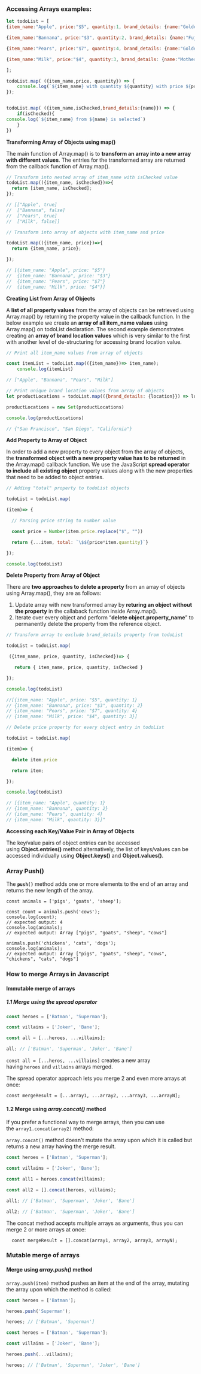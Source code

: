 


### Accessing Arrays examples:


```js
let todoList = [
{item_name:"Apple", price:"$5", quantity:1, brand_details: {name:"Golden Delicious", location:"San Francisco"}, isChecked:true},

{item_name:"Bannana", price:"$3", quantity:2, brand_details: {name:"Fuji", location:"San Diego"}, isChecked:false},

{item_name:"Pears", price:"$7", quantity:4, brand_details: {name:"Golden Delicious", location:"San Francisco"}, isChecked:true},

{item_name:"Milk", price:"$4", quantity:3, brand_details: {name:"Mother Dairy", location:"California"}, isChecked:false},

];
```

```js
todoList.map( ({item_name,price, quantity}) => {
	console.log(`${item_name} with quantity ${quantity} with price ${price}`)
});


todoList.map( ({item_name,isChecked,brand_details:{name}}) => {
	if(isChecked){
console.log(`${item_name} from ${name} is selected`)
	}
})
```


**Transforming Array of Objects using map()**


The main function of Array.map() is to **transform an array into a new array with different values**. The entries for the transformed array are returned from the callback function of Array.map().

```js
// Transform into nested array of item_name with isChecked value 
todoList.map(({item_name, isChecked})=>{ 
  return [item_name, isChecked];
});

// [["Apple", true]
//  ["Bannana", false]
//  ["Pears", true]
//  ["Milk", false]]

// Transform into array of objects with item_name and price 

todoList.map(({item_name, price})=>{ 
  return {item_name, price};

});

// [{item_name: "Apple", price: "$5"}
//  {item_name: "Bannana", price: "$3"}
//  {item_name: "Pears", price: "$7"}
//  {item_name: "Milk", price: "$4"}]
```


 **Creating List from Array of Objects**

A **list of all property values** from the array of objects can be retrieved using Array.map() by returning the property value in the callback function. In the below example we create an **array of all item_name values** using Array.map() on todoList declaration. The second example demonstrates creating an **array of brand location values** which is very similar to the first with another level of de-structuring for accessing brand location value.



```js
// Print all item_name values from array of objects

const itemList = todoList.map(({item_name})=> item_name);
	console.log(itemList)

// ["Apple", "Bannana", "Pears", "Milk"]

// Print unique brand location values from array of objects
let productLocations = todoList.map(({brand_details: {location}}) => location);

productLocations = new Set(productLocations)

console.log(productLocations)

// {"San Francisco", "San Diego", "California"}
```







 **Add Property to Array of Object**

In order to add a new property to every object from the array of objects, the **transformed object with a new property value has to be returned** in the Array.map() callback function. We use the JavaScript **spread operator to include all existing object** property values along with the new properties that need to be added to object entries.

```js
// Adding "total" property to todoList objects

todoList = todoList.map(

(item)=> { 

  // Parsing price string to number value

  const price = Number(item.price.replace("$", ""))

  return {...item, total: `\$${price*item.quantity}`}

});

console.log(todoList)
```



**Delete Property from Array of Object**

There are **two approaches to delete a property** from an array of objects using Array.map(), they are as follows:

1.  Update array with new transformed array by **returing an object without the property** in the callaback function inside Array.map().
2.  Iterate over every object and perform “**delete object.property_name**” to permanently delete the property from the reference object.


```js
// Transform array to exclude brand_details property from todoList

todoList = todoList.map(

 ({item_name, price, quantity, isChecked})=> { 

   return { item_name, price, quantity, isChecked }

});

console.log(todoList)

//[{item_name: "Apple", price: "$5", quantity: 1}
// {item_name: "Bannana", price: "$3", quantity: 2}
// {item_name: "Pears", price: "$7", quantity: 4}
// {item_name: "Milk", price: "$4", quantity: 3}]

// Delete price property for every object entry in todoList

todoList = todoList.map(

(item)=> {  

  delete item.price 

  return item;

});

console.log(todoList)

// [{item_name: "Apple", quantity: 1}
// {item_name: "Bannana", quantity: 2}
// {item_name: "Pears", quantity: 4}
// {item_name: "Milk", quantity: 3}]"
```


 **Accessing each Key/Value Pair in Array of Objects**

The key/value pairs of object entries can be accessed using **Object.entries()** method alternatively, the list of keys/values can be accessed individually using **Object.keys()** and **Object.values()**.



### Array Push()

The **`push()`** method adds one or more elements to the end of an array and returns the new length of the array.

```
const animals = ['pigs', 'goats', 'sheep'];

const count = animals.push('cows');
console.log(count);
// expected output: 4
console.log(animals);
// expected output: Array ["pigs", "goats", "sheep", "cows"]

animals.push('chickens', 'cats', 'dogs');
console.log(animals);
// expected output: Array ["pigs", "goats", "sheep", "cows", "chickens", "cats", "dogs"]

```



### How to merge Arrays in Javascript 


#### Immutable merge of arrays

##### 1.1 Merge using the spread operator

```js
const heroes = ['Batman', 'Superman'];

const villains = ['Joker', 'Bane'];

const all = [...heroes, ...villains];

all; // ['Batman', 'Superman', 'Joker', 'Bane']
```


`const all = [...heros, ...villains]` creates a new array having `heroes` and `villains` arrays merged.



The spread operator approach lets you merge 2 and even more arrays at once:

```const mergeResult = [...array1, ...array2, ...array3, ...arrayN];   ```


#### 1.2 Merge using _array.concat()_ method

If you prefer a functional way to merge arrays, then you can use the `array1.concat(array2)` method:

`array.concat()` method doesn't mutate the array upon which it is called but returns a new array having the merge result.


```js
const heroes = ['Batman', 'Superman'];

const villains = ['Joker', 'Bane'];

const all1 = heroes.concat(villains);

const all2 = [].concat(heroes, villains);

all1; // ['Batman', 'Superman', 'Joker', 'Bane']

all2; // ['Batman', 'Superman', 'Joker', 'Bane']
```

The concat method accepts multiple arrays as arguments, thus you can merge 2 or more arrays at once:

`   const mergeResult = [].concat(array1, array2, array3, arrayN);   `


### Mutable merge of arrays


#### Merge using _array.push()_ method

`array.push(item)` method pushes an item at the end of the array, mutating the array upon which the method is called:

```js
const heroes = ['Batman'];  

heroes.push('Superman');  

heroes; // ['Batman', 'Superman']  
``` 


```js
const heroes = ['Batman', 'Superman'];

const villains = ['Joker', 'Bane'];

heroes.push(...villains);

heroes; // ['Batman', 'Superman', 'Joker', 'Bane']
```